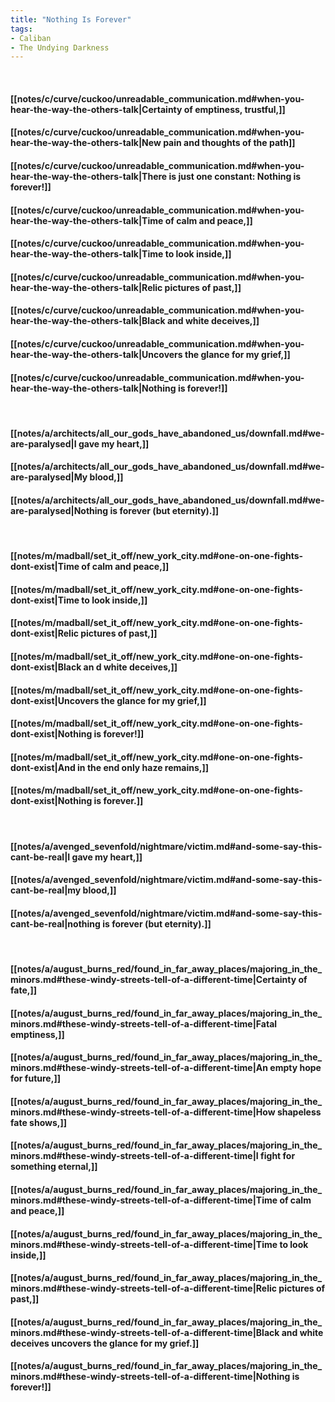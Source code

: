 ```yaml
---
title: "Nothing Is Forever"
tags:
- Caliban
- The Undying Darkness
---
```

&nbsp;
#### [[notes/c/curve/cuckoo/unreadable_communication.md#when-you-hear-the-way-the-others-talk|Certainty of emptiness, trustful,]]
#### [[notes/c/curve/cuckoo/unreadable_communication.md#when-you-hear-the-way-the-others-talk|New pain and thoughts of the path]]
#### [[notes/c/curve/cuckoo/unreadable_communication.md#when-you-hear-the-way-the-others-talk|There is just one constant: Nothing is forever!]]
#### [[notes/c/curve/cuckoo/unreadable_communication.md#when-you-hear-the-way-the-others-talk|Time of calm and peace,]]
#### [[notes/c/curve/cuckoo/unreadable_communication.md#when-you-hear-the-way-the-others-talk|Time to look inside,]]
#### [[notes/c/curve/cuckoo/unreadable_communication.md#when-you-hear-the-way-the-others-talk|Relic pictures of past,]]
#### [[notes/c/curve/cuckoo/unreadable_communication.md#when-you-hear-the-way-the-others-talk|Black and white deceives,]]
#### [[notes/c/curve/cuckoo/unreadable_communication.md#when-you-hear-the-way-the-others-talk|Uncovers the glance for my grief,]]
#### [[notes/c/curve/cuckoo/unreadable_communication.md#when-you-hear-the-way-the-others-talk|Nothing is forever!]]
&nbsp;
#### [[notes/a/architects/all_our_gods_have_abandoned_us/downfall.md#we-are-paralysed|I gave my heart,]]
#### [[notes/a/architects/all_our_gods_have_abandoned_us/downfall.md#we-are-paralysed|My blood,]]
#### [[notes/a/architects/all_our_gods_have_abandoned_us/downfall.md#we-are-paralysed|Nothing is forever (but eternity).]]
&nbsp;
#### [[notes/m/madball/set_it_off/new_york_city.md#one-on-one-fights-dont-exist|Time of calm and peace,]]
#### [[notes/m/madball/set_it_off/new_york_city.md#one-on-one-fights-dont-exist|Time to look inside,]]
#### [[notes/m/madball/set_it_off/new_york_city.md#one-on-one-fights-dont-exist|Relic pictures of past,]]
#### [[notes/m/madball/set_it_off/new_york_city.md#one-on-one-fights-dont-exist|Black an d white deceives,]]
#### [[notes/m/madball/set_it_off/new_york_city.md#one-on-one-fights-dont-exist|Uncovers the glance for my grief,]]
#### [[notes/m/madball/set_it_off/new_york_city.md#one-on-one-fights-dont-exist|Nothing is forever!]]
#### [[notes/m/madball/set_it_off/new_york_city.md#one-on-one-fights-dont-exist|And in the end only haze remains,]]
#### [[notes/m/madball/set_it_off/new_york_city.md#one-on-one-fights-dont-exist|Nothing is forever.]]
&nbsp;
#### [[notes/a/avenged_sevenfold/nightmare/victim.md#and-some-say-this-cant-be-real|I gave my heart,]]
#### [[notes/a/avenged_sevenfold/nightmare/victim.md#and-some-say-this-cant-be-real|my blood,]]
#### [[notes/a/avenged_sevenfold/nightmare/victim.md#and-some-say-this-cant-be-real|nothing is forever (but eternity).]]
&nbsp;
#### [[notes/a/august_burns_red/found_in_far_away_places/majoring_in_the_minors.md#these-windy-streets-tell-of-a-different-time|Certainty of fate,]]
#### [[notes/a/august_burns_red/found_in_far_away_places/majoring_in_the_minors.md#these-windy-streets-tell-of-a-different-time|Fatal emptiness,]]
#### [[notes/a/august_burns_red/found_in_far_away_places/majoring_in_the_minors.md#these-windy-streets-tell-of-a-different-time|An empty hope for future,]]
#### [[notes/a/august_burns_red/found_in_far_away_places/majoring_in_the_minors.md#these-windy-streets-tell-of-a-different-time|How shapeless fate shows,]]
#### [[notes/a/august_burns_red/found_in_far_away_places/majoring_in_the_minors.md#these-windy-streets-tell-of-a-different-time|I fight for something eternal,]]
#### [[notes/a/august_burns_red/found_in_far_away_places/majoring_in_the_minors.md#these-windy-streets-tell-of-a-different-time|Time of calm and peace,]]
#### [[notes/a/august_burns_red/found_in_far_away_places/majoring_in_the_minors.md#these-windy-streets-tell-of-a-different-time|Time to look inside,]]
#### [[notes/a/august_burns_red/found_in_far_away_places/majoring_in_the_minors.md#these-windy-streets-tell-of-a-different-time|Relic pictures of past,]]
#### [[notes/a/august_burns_red/found_in_far_away_places/majoring_in_the_minors.md#these-windy-streets-tell-of-a-different-time|Black and white deceives uncovers the glance for my grief.]]
#### [[notes/a/august_burns_red/found_in_far_away_places/majoring_in_the_minors.md#these-windy-streets-tell-of-a-different-time|Nothing is forever!]]
